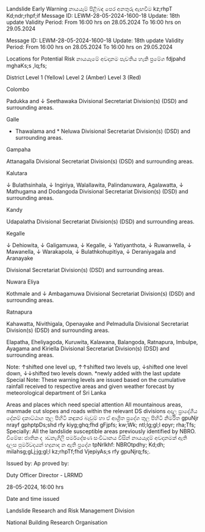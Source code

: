 Landslide Early Warning නායයෑම් පිළිබඳ පෙර අනතුරු ඇඟවීම kz;rhpT Kd;ndr;rhpf;if Message ID: LEWM-28-05-2024-1600-18 Update: 18th update Validity Period: From 16:00 hrs on 28.05.2024 To 16:00 hrs on 29.05.2024

Message ID: LEWM-28-05-2024-1600-18 Update: 18th update Validity Period: From 16:00 hrs on 28.05.2024 To 16:00 hrs on 29.05.2024

Locations for Potential Risk නායයෑමේ අවදානම පැවතිය හැකි ප්‍රමේශ fdjpahd mghaKs;s ,lq;fs;

District Level 1 (Yellow) Level 2 (Amber) Level 3 (Red)

Colombo

Padukka and ↓ Seethawaka Divisional Secretariat Division(s) (DSD) and surrounding areas.

Galle

* Thawalama and * Neluwa Divisional Secretariat Division(s) (DSD) and surrounding areas.

Gampaha

Attanagalla Divisional Secretariat Division(s) (DSD) and surrounding areas.

Kalutara

↓ Bulathsinhala, ↓ Ingiriya, Walallawita, Palindanuwara, Agalawatta, ↓ Mathugama and Dodangoda Divisional Secretariat Division(s) (DSD) and surrounding areas.

Kandy

Udapalatha Divisional Secretariat Division(s) (DSD) and surrounding areas.

Kegalle

↓ Dehiowita, ↓ Galigamuwa, ↓ Kegalle, ↓ Yatiyanthota, ↓ Ruwanwella, ↓ Mawanella, ↓ Warakapola, ↓ Bulathkohupitiya, ↓ Deraniyagala and Aranayake

Divisional Secretariat Division(s) (DSD) and surrounding areas.

Nuwara Eliya

Kothmale and ↓ Ambagamuwa Divisional Secretariat Division(s) (DSD) and surrounding areas.

Ratnapura

Kahawatta, Nivithigala, Openayake and Pelmadulla Divisional Secretariat Division(s) (DSD) and surrounding areas.

Elapatha, Eheliyagoda, Kuruwita, Kalawana, Balangoda, Ratnapura, Imbulpe, Ayagama and Kiriella Divisional Secretariat Division(s) (DSD) and surrounding areas.

Note: ↑shifted one level up, ↑↑shifted two levels up, ↓shifted one level down, ↓↓shifted two levels down. *newly added with the last update Special Note: These warning levels are issued based on the cumulative rainfall received to respective areas and given weather forecast by meteorological department of Sri Lanka

Areas and places which need special attention All mountainous areas, manmade cut slopes and roads within the relevant DS divisions අදාල ප්‍රාදේශීය දේකම් දකාට්ඨාශ තුල පිහිටි කඳුකර බෑවුම් හා ඒ ආශ්‍රිත ප්‍රදේශ තුල පිහිටි නිර්මිත gpuNjr nrayf gphptpDs;shd rfy kiyg;ghq;fhd gFjpfs; kw;Wk; ntl;lg;gl;l epyr; rha;Tfs; Specially: All the landslide susceptible areas previously identified by NBRO. විමේෂ: ජාතික ද ාඩනැගිලි පර්මදේෂණ සංවිධානය විසින් නායයෑදම් අවදානමක් ඇති දලස පුර්මවදයන් හදුනාද න ඇති ප්‍රදේශ tpNrlkhf: NBROtpdhy; Kd;dh; milahsg;gLj;jg;gl;l kz;rhpTf;fhd VjepiyAs;s rfy gpuNjrq;fs;.

Issued by: Ap proved by:

Duty Officer Director - LRRMD

28-05-2024, 16:00 hrs

Date and time issued

Landslide Research and Risk Management Division

National Building Research Organisation